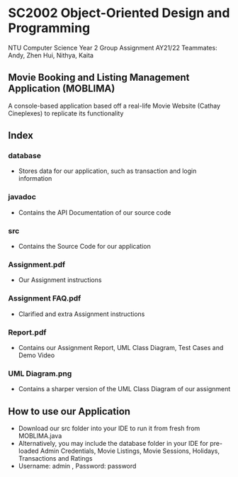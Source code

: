 # SC2002 Object-Oriented Design and Programming
NTU Computer Science Year 2 Group Assignment AY21/22
Teammates: Andy, Zhen Hui, Nithya, Kaita

## Movie Booking and Listing Management Application (MOBLIMA)
A console-based application based off a real-life Movie Website (Cathay Cineplexes) to replicate its functionality

## Index

### database
- Stores data for our application, such as transaction and login information

### javadoc
- Contains the API Documentation of our source code

### src
- Contains the Source Code for our application

### Assignment.pdf
- Our Assignment instructions

### Assignment FAQ.pdf
- Clarified and extra Assignment instructions

### Report.pdf
- Contains our Assignment Report, UML Class Diagram, Test Cases and Demo Video

### UML Diagram.png
- Contains a sharper version of the UML Class Diagram of our assignment

## How to use our Application
- Download our src folder into your IDE to run it from fresh from MOBLIMA.java
- Alternatively, you may include the database folder in your IDE for pre-loaded Admin Credentials, Movie Listings, Movie Sessions, Holidays, Transactions and Ratings
- Username: admin , Password: password

